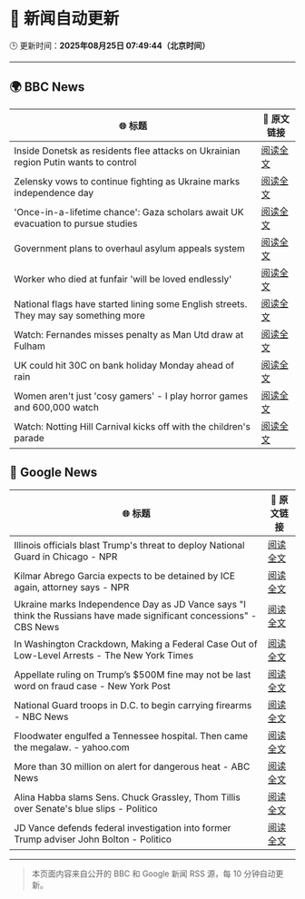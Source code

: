 # 🧠 新闻自动更新

🕒 更新时间：**2025年08月25日 07:49:44（北京时间）**

---

## 🌍 BBC News

| 🌐 标题 | 🔗 原文链接 |
|--------|-------------|
| Inside Donetsk as residents flee attacks on Ukrainian region Putin wants to control | [阅读全文](https://www.bbc.com/news/articles/c209yn1ygz6o?at_medium=RSS&at_campaign=rss) |
| Zelensky vows to continue fighting as Ukraine marks independence day | [阅读全文](https://www.bbc.com/news/articles/czxy2v9dzgxo?at_medium=RSS&at_campaign=rss) |
| 'Once-in-a-lifetime chance': Gaza scholars await UK evacuation to pursue studies | [阅读全文](https://www.bbc.com/news/articles/cx2x16y2ppro?at_medium=RSS&at_campaign=rss) |
| Government plans to overhaul asylum appeals system | [阅读全文](https://www.bbc.com/news/articles/cg4xp4ywk47o?at_medium=RSS&at_campaign=rss) |
| Worker who died at funfair 'will be loved endlessly' | [阅读全文](https://www.bbc.com/news/articles/c2djy596rezo?at_medium=RSS&at_campaign=rss) |
| National flags have started lining some English streets. They may say something more | [阅读全文](https://www.bbc.com/news/articles/cx271162ee3o?at_medium=RSS&at_campaign=rss) |
| Watch: Fernandes misses penalty as Man Utd draw at Fulham | [阅读全文](https://www.bbc.com/sport/football/videos/c80d2pj8x52o?at_medium=RSS&at_campaign=rss) |
| UK could hit 30C on bank holiday Monday ahead of rain | [阅读全文](https://www.bbc.com/news/articles/cj6yp0j7znxo?at_medium=RSS&at_campaign=rss) |
| Women aren't just 'cosy gamers' - I play horror games and 600,000 watch | [阅读全文](https://www.bbc.com/news/articles/cm21xy23npyo?at_medium=RSS&at_campaign=rss) |
| Watch: Notting Hill Carnival kicks off with the children's parade | [阅读全文](https://www.bbc.com/news/videos/cm2krzrz2xgo?at_medium=RSS&at_campaign=rss) |

## 📰 Google News

| 🌐 标题 | 🔗 原文链接 |
|--------|-------------|
| Illinois officials blast Trump's threat to deploy National Guard in Chicago - NPR | [阅读全文](https://news.google.com/rss/articles/CBMiuwFBVV95cUxQV2lGcVpJTVlhTTN3eDAxYkFSSEw2UWE1amQ5Sm1vcGxhUWRLUFI2bjVmUm9yYVlhMXdXc2MxQjQ1eTNMbE1DT0l5aWNCTTB6N25kS0lBM1E4S3BmbUdfNXY3WWozeHdaQ3MzZUZlSjhaa05XaW9MTG02akN4TDZfTURGdVZxUmNwVks2YnYwRmZQQ1NBdjQzd2tWb25QbUNwbzdiWnhLUzhpSHNQMmgzRFBsczk2QXZKbEM0?oc=5) |
| Kilmar Abrego Garcia expects to be detained by ICE again, attorney says - NPR | [阅读全文](https://news.google.com/rss/articles/CBMirwFBVV95cUxNQThWWmFRZkxfR3lhU2lNNFNCV0pxN3VKR3gzRkRKNzVINFpCRjM1WXpuZ010Y05SVDNtWVpSN1h3T2xNX052eTcyb0g0TGN2NFUxX1pmOVhtUXJNOGw1cG45UGVnMVNoNURPUENpN1VSc2JFOFEzR19JbEVzbUVLeU5yaWc3RlhNTm5vRnBWUUEzanVXUnN1SGpEcldMMHdLSUM2V2NZM09Kb1BJckpJ?oc=5) |
| Ukraine marks Independence Day as JD Vance says "I think the Russians have made significant concessions" - CBS News | [阅读全文](https://news.google.com/rss/articles/CBMijwFBVV95cUxPWndrZFJobzkyUlBlUExPdXhKSlNtenVPZHZaNU9jNlBDSjVwSkFOOXE4LW9RT3FYc3lxNEZDbEVaS2E3dmpCb2wtb0hOZF9CLUplMFZfTm1xZ1lJbDNRaXA1R2FJeklJQ1pBY1dpYkVzOHdKTXhDX2xRYVVxQ3pIVlBPNDFCVWQxanIzMV9Sa9IBlAFBVV95cUxNWFdoTU15bFpaSEVEV0xITFhQbG40NFdUbmJoUnNfYVZiaU9fQXN4MUVrQWZWeFZvTERicDJrdzNVelllMFBJcGZSTWdGNHdpXzg5S3MtT3BNT0JzMTI2VUZSWE1FZjlFQ1pFSUdTMjl1cWFpYkQ3YkRvM1c1TFJzWW5SYjlORTRXNUdESW5lYTl2UFNK?oc=5) |
| In Washington Crackdown, Making a Federal Case Out of Low-Level Arrests - The New York Times | [阅读全文](https://news.google.com/rss/articles/CBMikwFBVV95cUxNcHNMb3NDV1M0MWswVEN2SzFNLWYwUTFrekFlUmRqaHNFZU9xeW5SWXprVW9oc0dHbkRzTmxnN1AyRkgzRW4zNHI4a0p3VWo2b2F2Q3lTU2IxbkFDSXM2SWx4Q0ZGSzJORlRSR3JlTjBKYjBKaEdVTkR3RXZvS09pX0lBUkhDbXVhUXFNXzM2VFdURE0?oc=5) |
| Appellate ruling on Trump’s $500M fine may not be last word on fraud case - New York Post | [阅读全文](https://news.google.com/rss/articles/CBMisAFBVV95cUxQOHZkVVFlZWxlQTlKU0tkWm14VjAzRGZwXzhXVnVlNDZoQXctUGQ1S1hGY25hVERDa05Kckd2Uk9rUG1qOXFMNnVWZXlHZlpiUDJIajZkTzBGVzlRaEhQSzRianFZTUd2OHNzbVMxX3pIN2tPZHpOc054MmR4SEZiZmpxZlB0Q1ctTUhqNklwLTgyR2UwMVRkNWFoMlIySzIyNmVBU0h6Uk9XVlN5VTZSRg?oc=5) |
| National Guard troops in D.C. to begin carrying firearms - NBC News | [阅读全文](https://news.google.com/rss/articles/CBMiqgFBVV95cUxPaVQ1NkdzSU1vazVIQlFtQ2pMcVppZHZfYmtFMGZVNXVkc09Ha09taTdrS3hJV3NqNWNNMVBZUkIzNXNGQXMtNzZ6UHJkWVN2N0tRMmJ1eGNHVGszSi13M2NXY1pIblhxdExTbGJxTTk4TG1KYU9fdFJpaExOd2NGRnBZZ0xDTmZnOFZDMTZaV0JzZ0VUeDFqY1BzRHZrSHpLLU1uVTExNHh1d9IBVkFVX3lxTE5UaGxBTTR5M2VKSW50ODhjYU5QTTRxZVFkdTZ2UkpfZjl3S2NOZDNCclZqdmh5NUtaZXJPSFpNUmxnYmt3Q0Y1RVNtNkVjbFNZUUZKbkd3?oc=5) |
| Floodwater engulfed a Tennessee hospital. Then came the megalaw. - yahoo.com | [阅读全文](https://news.google.com/rss/articles/CBMimgFBVV95cUxOQThfemRMQS1TZjFuWFlOWWFqeEhVdklORlo3V2hNN0dqMF9GRjBNVUNUaHkzd1RxNXQyVTVHeEdpWm9fQlltR05UNXhLa3A1blZBOGZPQWp4dEc0WFR1ZkdzUkFfb1pYenVkRUlTdHhTNk05MlpmWlpNS2VFRndkNUZkT2taWHNBSWtNMURielFzR0dacEpIQUZn?oc=5) |
| More than 30 million on alert for dangerous heat - ABC News | [阅读全文](https://news.google.com/rss/articles/CBMiggFBVV95cUxNMU1SRjl5RXV0ZVhmZUdhMXpHSFBKaDRqVnpSRXQzZW9zUExOc29jYzc3TjdRN3ZBMUlicXFNTGtKMWVUTllOTlQ2Z3Nwc3lSejFwbFdtS0hNTmV5YlpaOEV3d2VOdDdoaGFZSXlHZ1ZCcDhuYWFlZGhDOElVZG9qVU5n0gGHAUFVX3lxTE9XZVFYLVZYc0g4Yzd1RTRqMEM1YlpXS1UxeWhTT080V0hMeVVEcndoWDRvMV9NNUhPdjU0WWQtREFEdGpzdnd2a0FFejd5NjJ1VUs3Q1hMQ0RRbDZBQVpjVkhLaE1scm1DdWVVcXRiNkdsaGpORmYyUXZGYWVhZ3c2Zm5xT0dYZw?oc=5) |
| Alina Habba slams Sens. Chuck Grassley, Thom Tillis over Senate's blue slips - Politico | [阅读全文](https://news.google.com/rss/articles/CBMijgFBVV95cUxPQ3V3aTZ6X0swaUw4c0F4eER0UTM4RXZLZG04bnNCQnE3NmNlLVVOYlEtNlI4OE10S0VpdENjVGk2anpJNER0QldldzhMMXhId1Ezc1pJMkQ1V2hpX0s1OEE5Z2Z2RktiWWEzR2QySGEySk9KNzVBOGRKajJxSmpLUnBCY2t0NkFmM2lVSXFn?oc=5) |
| JD Vance defends federal investigation into former Trump adviser John Bolton - Politico | [阅读全文](https://news.google.com/rss/articles/CBMiekFVX3lxTE9uTVEwV0lYdTI3ZzdLZVZCRG9mc1VkTzlsLUJ3T2tlX2lpYlVqdXVEa2RHZG1nZVU3V0dSeWJqUEs2VTBaTzIzV3BDanpoUkRVRnlBaFFmVHZIbnNUVXAtc01uUGYtb0xKbjBBOVNMZjJJNVRtbHEtdjVn?oc=5) |

---
> 本页面内容来自公开的 BBC 和 Google 新闻 RSS 源，每 10 分钟自动更新。